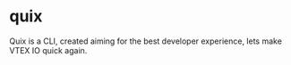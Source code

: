 # quix
Quix is a CLI, created aiming for the best developer experience, lets make VTEX IO quick again.
